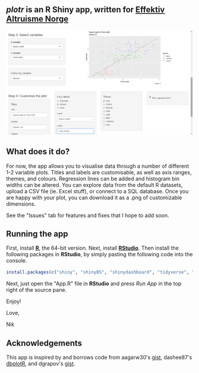 ## _plotr_ is an R Shiny app, written for [Effektiv Altruisme Norge](https://effektivaltruisme.no/)
![](plotrpreview.png)

## What does it do?
For now, the app allows you to visualise data through a number of different 1-2 variable plots. Titles and labels are customisable, as well as axis ranges, themes, and colours. Regression lines can be added and histogram bin widths can be altered. You can explore data from the default R datasets, upload a CSV file (ie. Excel stuff), or connect to a SQL database. Once you are happy with your plot, you can download it as a .png of customizable dimensions.

See the "Issues" tab for features and fixes that I hope to add soon. 

## Running the app

First, install [__R__](https://cran.r-project.org/bin/windows/base/), the 64-bit version.
Next, install [__RStudio__](https://www.rstudio.com/products/rstudio/).
Then install the following packages in __RStudio__, by simply pasting the following code into the console.

```R
install.packages(c("shiny", "shinyBS", "shinydashboard", "tidyverse", "DT", "RODBC" ))
```


Next, just open the "App.R" file in __RStudio__ and press _Run App_ in the top right of the source pane.

Enjoy!

Love,

Nik

## Acknowledgements

This app is inspired by and borrows code from aagarw30's [gist](https://gist.github.com/aagarw30/c593799bc7d8557dc863411bb552e4f4), dashee87's [dbplotR](https://github.com/dashee87/dbplotR), and dgrapov's [gist](https://gist.github.com/dgrapov/dfcf6ab2339b1cf19b090cfb8dadc855).
